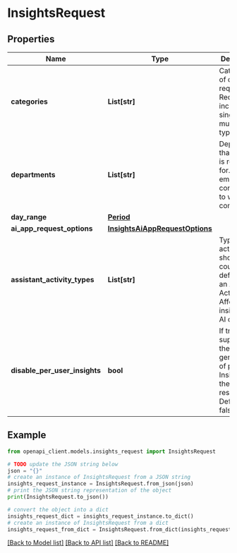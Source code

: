 # InsightsRequest


## Properties

Name | Type | Description | Notes
------------ | ------------- | ------------- | -------------
**categories** | **List[str]** | Categories of data requested. Request can include single or multiple types. | 
**departments** | **List[str]** | Departments that the data is requested for. If this is empty, corresponds to whole company. | [optional] 
**day_range** | [**Period**](Period.md) |  | [optional] 
**ai_app_request_options** | [**InsightsAiAppRequestOptions**](InsightsAiAppRequestOptions.md) |  | [optional] 
**assistant_activity_types** | **List[str]** | Types of activity that should count in the definition of an Assistant Active User. Affects only insights for AI category. | [optional] 
**disable_per_user_insights** | **bool** | If true, suppresses the generation of per-user Insights in the response. Default is false. | [optional] 

## Example

```python
from openapi_client.models.insights_request import InsightsRequest

# TODO update the JSON string below
json = "{}"
# create an instance of InsightsRequest from a JSON string
insights_request_instance = InsightsRequest.from_json(json)
# print the JSON string representation of the object
print(InsightsRequest.to_json())

# convert the object into a dict
insights_request_dict = insights_request_instance.to_dict()
# create an instance of InsightsRequest from a dict
insights_request_from_dict = InsightsRequest.from_dict(insights_request_dict)
```
[[Back to Model list]](../README.md#documentation-for-models) [[Back to API list]](../README.md#documentation-for-api-endpoints) [[Back to README]](../README.md)


